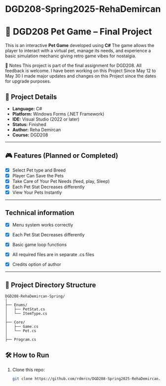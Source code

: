 # DGD208-Spring2025-RehaDemircan
# 🐾 DGD208 Pet Game – Final Project
This is an interactive **Pet Game** developed using **C#** The game allows the player to interact with a virtual pet, manage its needs, and experience a basic simulation mechanic giving retro game vibes for nostalgia.

📣 Notes
This project is part of the final assignment for DGD208. All feedback is welcome.
I have been working on this Project Since May 12 to May 30 
I made major updates and changes on this Project since the dates for upgrade purposes. 

## 📌 Project Details
- **Language:** C#  
- **Platform:** Windows Forms (.NET Framework)  
- **IDE:** Visual Studio (2022 or later)  
- **Status:** Finished 
- **Author:** Reha Demircan  
- **Course:** DGD208
---
## 🎮 Features (Planned or Completed)
- [x] Select Pet type and Breed
- [x] Player Can Save the Pets
- [x] Take Care of Your Pet Needs (feed, play, Sleep)
- [x] Each Pet Stat Decreases differently 
- [x] View Your Pets Instantly 

---
## Technical information
- [x] Menu system works correctly
- [x] Each Pet Stat Decreases differently 
- [x] Basic game loop functions
- [x] All required files are in separate .cs files
- [x] Credits option of author

      
---
## 📁 Project Directory Structure

```
DGD208-RehaDemircan-Spring/
│
├── Enums/
│   ├── PetStat.cs
│   └── ItemType.cs
│
├── Core/
│   ├── Game.cs
│   └── Pet.cs
│
├── Program.cs    
```
## 🛠️ How to Run

1. Clone this repo:
   ```bash
   git clone https://github.com/rdmrcn/DGD208-Spring2025-RehaDemircan.git
